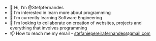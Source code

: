 - 👋 Hi, I’m @Stefpfernandes
- 👀 I’m interested in learn more about programming
- 🌱 I’m currently learning Software Engineering
- 💞️ I’m looking to collaborate on creation of websites, projects and everything that involves programming
- 📫 How to reach me my email - stefaniepereirafernandes@gmail.com

<!---
Thanks
--->

